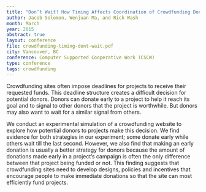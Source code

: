 ```yaml
---
title: "Don’t Wait! How Timing Affects Coordination of Crowdfunding Donations"
author: Jacob Solomon, Wenjuan Ma, and Rick Wash
month: March
year: 2015
abstract: true
layout: conference
file: crowdfunding-timing-dont-wait.pdf
city: Vancouver, BC
conference: Computer Supported Cooperative Work (CSCW)
type: conference
tags: crowdfunding
---
```


Crowdfunding sites often impose deadlines for projects to receive their
requested funds. This deadline structure creates a difficult decision for
potential donors. Donors can donate early to a project to help it reach its
goal and to signal to other donors that the project is worthwhile. But donors
may also want to wait for a similar signal from others.

We conduct an experimental simulation of a crowdfunding website to explore how
potential donors to projects make this decision. We find evidence for both
strategies in our experiment; some donate early while others wait till the last
second. However, we also find that making an early donation is usually a better
strategy for donors because the amount of donations made early in a project’s
campaign is often the only difference between that project being funded or not.
This finding suggests that crowdfunding sites need to develop designs, policies
and incentives that encourage people to make immediate donations so that the
site can most efficiently fund projects.

